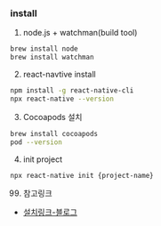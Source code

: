 ### install 

1. node.js + watchman(build tool)

```bash
brew install node
brew install watchman
```

2. react-navtive install

```bash
npm install -g react-native-cli
npx react-native --version
```

3. Cocoapods 설치

```bash
brew install cocoapods
pod --version
```

4. init project

```bash
npx react-native init {project-name}
```

99.  참고링크

- [설치링크-블로그](https://velog.io/@cookncoding/Mac-React-Native-%EA%B0%9C%EB%B0%9C-%ED%99%98%EA%B2%BD-%EC%84%B8%ED%8C%85)
 